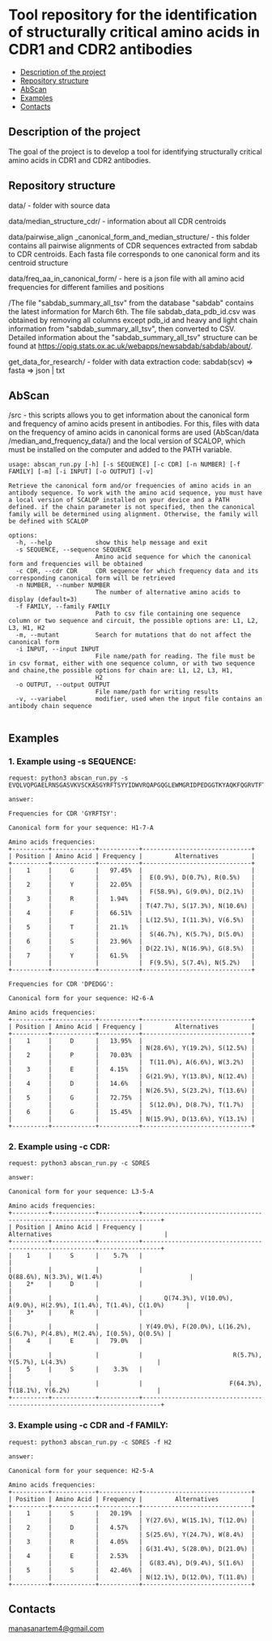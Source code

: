 # Tool repository for the identification of structurally critical amino acids in CDR1 and CDR2 antibodies


+ [Description of the project](#Description-of-the-project)
+ [Repository structure](#Repository-structure)
+ [AbScan](#AbScan)
+ [Examples](#Examples)
+ [Contacts](#Contacts)

## Description of the project
The goal of the project is to develop a tool for identifying structurally critical amino acids in CDR1 and CDR2 antibodies.

## Repository structure
data/ - folder with source data

data/median_structure_cdr/ - information about all CDR centroids

data/pairwise_align _canonical_form_and_median_structure/ - this folder contains all pairwise alignments of CDR sequences extracted from sabdab to CDR centroids. Each fasta file corresponds to one canonical form and its centroid structure

data/freq_aa_in_canonical_form/ - here is a json file with all amino acid frequencies for different families and positions


/The file "sabdab_summary_all_tsv" from the database "sabdab" contains the latest information for March 6th. The file sabdab_data_pdb_id.csv was obtained by removing all columns except pdb_id and heavy and light chain information from "sabdab_summary_all_tsv", then converted to CSV. Detailed information about the "sabdab_summary_all_tsv" structure can be found at https://opig.stats.ox.ac.uk/webapps/newsabdab/sabdab/about/.

get_data_for_research/ - folder with data extraction code: sabdab(scv) => fasta => json | txt

## AbScan

/src - this scripts allows you to get information about the canonical form and frequency of amino acids present in antibodies. For this, files with data on the frequency of amino acids in canonical forms are used (AbScan/data
/median_and_frequency_data/) and the local version of SCALOP, which must be installed on the computer and added to the PATH variable.
```
usage: abscan_run.py [-h] [-s SEQUENCE] [-c CDR] [-n NUMBER] [-f FAMILY] [-m] [-i INPUT] [-o OUTPUT] [-v]

Retrieve the canonical form and/or frequencies of amino acids in an antibody sequence. To work with the amino acid sequence, you must have a local version of SCALOP installed on your device and a PATH
defined. if the chain parameter is not specified, then the canonical family will be determined using alignment. Otherwise, the family will be defined with SCALOP

options:
  -h, --help            show this help message and exit
  -s SEQUENCE, --sequence SEQUENCE
                        Amino acid sequence for which the canonical form and frequencies will be obtained
  -c CDR, --cdr CDR     CDR sequence for which frequency data and its corresponding canonical form will be retrieved
  -n NUMBER, --number NUMBER
                        The number of alternative amino acids to display (default=3)
  -f FAMILY, --family FAMILY
                        Path to csv file containing one sequence column or two sequence and circuit, the possible options are: L1, L2, L3, H1, H2
  -m, --mutant          Search for mutations that do not affect the canonical form
  -i INPUT, --input INPUT
                        File name/path for reading. The file must be in csv format, either with one sequence column, or with two sequence and chaine,the possible options for chain are: L1, L2, L3, H1,
                        H2
  -o OUTPUT, --output OUTPUT
                        File name/path for writing results
  -v, --variabel        modifier, used when the input file contains an antibody chain sequence


```
## Examples

### 1. Example using -s SEQUENCE:
```
request: python3 abscan_run.py -s EVQLVQPGAELRNSGASVKVSCKASGYRFTSYYIDWVRQAPGQGLEWMGRIDPEDGGTKYAQKFQGRVTFTADTSTSTAYVELSSLRSEDTAVYYCARNEWETVVVGDLMYEYEYWGQGTQVTVSSASTKGPSVFPLAPALGCLVKDYFPEPVTVSGVHTFPAVLQSSGLYSLSSVVNVNHK

answer:

Frequencies for CDR 'GYRFTSY': 

Canonical form for your sequence: H1-7-A

Amino acids frequencies:
+----------+------------+-----------+------------------------------+
| Position | Amino Acid | Frequency |         Alternatives         |
+----------+------------+-----------+------------------------------+
|    1     |     G      |   97.45%  |                              |
|          |            |           |  E(0.9%), D(0.7%), R(0.5%)   |
|    2     |     Y      |   22.05%  |                              |
|          |            |           |  F(58.9%), G(9.0%), D(2.1%)  |
|    3     |     R      |   1.94%   |                              |
|          |            |           | T(47.7%), S(17.3%), N(10.6%) |
|    4     |     F      |   66.51%  |                              |
|          |            |           | L(12.5%), I(11.3%), V(6.5%)  |
|    5     |     T      |   21.1%   |                              |
|          |            |           |  S(46.7%), K(5.7%), D(5.0%)  |
|    6     |     S      |   23.96%  |                              |
|          |            |           | D(22.1%), N(16.9%), G(8.5%)  |
|    7     |     Y      |   61.5%   |                              |
|          |            |           |  F(9.5%), S(7.4%), N(5.2%)   |
+----------+------------+-----------+------------------------------+

Frequencies for CDR 'DPEDGG': 

Canonical form for your sequence: H2-6-A

Amino acids frequencies:
+----------+------------+-----------+------------------------------+
| Position | Amino Acid | Frequency |         Alternatives         |
+----------+------------+-----------+------------------------------+
|    1     |     D      |   13.95%  |                              |
|          |            |           | N(28.6%), Y(19.2%), S(12.5%) |
|    2     |     P      |   70.03%  |                              |
|          |            |           |  T(11.0%), A(6.6%), W(3.2%)  |
|    3     |     E      |   4.15%   |                              |
|          |            |           | G(21.9%), Y(13.8%), N(12.4%) |
|    4     |     D      |   14.6%   |                              |
|          |            |           | N(26.5%), S(23.2%), T(13.6%) |
|    5     |     G      |   72.75%  |                              |
|          |            |           |  S(12.0%), D(8.7%), T(1.7%)  |
|    6     |     G      |   15.45%  |                              |
|          |            |           | N(15.9%), D(13.6%), Y(13.1%) |
+----------+------------+-----------+------------------------------+

```
### 2. Example using -c CDR:
```
request: python3 abscan_run.py -c SDRES

answer:

Canonical form for your sequence: L3-5-A

Amino acids frequencies:
+----------+------------+-----------+---------------------------------------------------------------------------+
| Position | Amino Acid | Frequency |                                Alternatives                               |
+----------+------------+-----------+---------------------------------------------------------------------------+
|    1     |     S      |    5.7%   |                                                                           |
|          |            |           |                         Q(88.6%), N(3.3%), W(1.4%)                        |
|    2*    |     D      |           |                                                                           |
|          |            |           |      Q(74.3%), V(10.0%), A(9.0%), H(2.9%), I(1.4%), T(1.4%), C(1.0%)      |
|    3*    |     R      |           |                                                                           |
|          |            |           | Y(49.0%), F(20.0%), L(16.2%), S(6.7%), P(4.8%), M(2.4%), I(0.5%), Q(0.5%) |
|    4     |     E      |   79.0%   |                                                                           |
|          |            |           |                         R(5.7%), Y(5.7%), L(4.3%)                         |
|    5     |     S      |    3.3%   |                                                                           |
|          |            |           |                        F(64.3%), T(18.1%), Y(6.2%)                        |
+----------+------------+-----------+---------------------------------------------------------------------------+

```

### 3. Example using -c CDR and -f FAMILY:
```
request: python3 abscan_run.py -c SDRES -f H2

answer:

Canonical form for your sequence: H2-5-A

Amino acids frequencies:
+----------+------------+-----------+------------------------------+
| Position | Amino Acid | Frequency |         Alternatives         |
+----------+------------+-----------+------------------------------+
|    1     |     S      |   20.19%  |                              |
|          |            |           | Y(27.6%), W(15.1%), T(12.0%) |
|    2     |     D      |   4.57%   |                              |
|          |            |           | S(25.6%), Y(24.7%), W(8.4%)  |
|    3     |     R      |   4.05%   |                              |
|          |            |           | G(31.4%), S(28.0%), D(21.0%) |
|    4     |     E      |   2.53%   |                              |
|          |            |           |  G(83.4%), D(9.4%), S(1.6%)  |
|    5     |     S      |   42.46%  |                              |
|          |            |           | N(12.1%), D(12.0%), T(11.8%) |
+----------+------------+-----------+------------------------------+

```


## Contacts
manasanartem4@gmail.com
